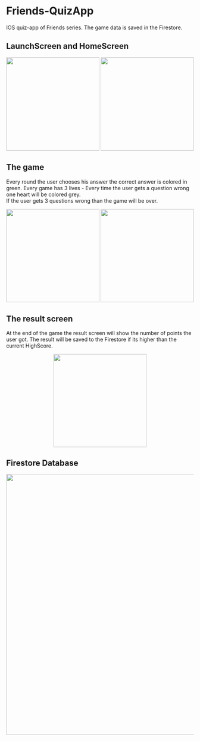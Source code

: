 # Friends-QuizApp
IOS quiz-app of Friends series. The game data is saved in the Firestore.

## LaunchScreen and HomeScreen
<p float="left" align="middle" padding="5">
  <img src="https://user-images.githubusercontent.com/49269198/169708306-b26a4c44-8164-4265-af2d-1948e821013f.jpg" width="250" />
  <img src="https://user-images.githubusercontent.com/49269198/169708343-0435902c-c57a-4e63-afd0-ad9504aae0c4.jpg" width="250" />
</p>

## The game
Every round the user chooses his answer the correct answer is colored in green.
Every game has 3 lives - Every time the user gets a question wrong one heart will be colored grey.  
If the user gets 3 questions wrong than the game will be over. 
<p float="left" align="middle" padding="5">
  <img src="https://user-images.githubusercontent.com/49269198/169708491-ea9079b7-75d7-4ae1-87bd-d6bbf11d703b.jpg" width="250" />
  <img src="https://user-images.githubusercontent.com/49269198/169708493-686aabde-49ce-4696-96e1-b9154c9c6833.jpg" width="250" />
</p>

## The result screen
At the end of the game the result screen will show the number of points the user got. 
The result will be saved to the Firestore if its higher than the current HighScore.

<p float="left" align="middle" padding="5">
  <img src="https://user-images.githubusercontent.com/49269198/169708594-76461716-f318-45be-aa0b-505517beacb0.jpg" width="250" />
</p>


## Firestore Database 
<p float="left" align="middle" padding="5">
  <img src="https://user-images.githubusercontent.com/49269198/169708723-61ef73b9-227d-41d0-a16e-939ce5787f4b.png" width="700" />
</p>
